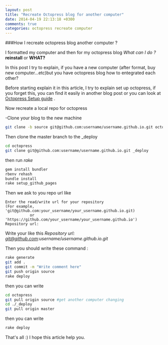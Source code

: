 ```yaml
---
layout: post
title: "Recreate Octopress blog for another computer"
date: 2014-04-19 22:13:18 +0300
comments: true
categories: octopress recreate computer
---
```


###How I recreate octopress blog another computer ?

I formatted my computer and then for my octopress blog *What can I do ?* **reinstall** or **WHAT?**

In this post I try to explain, if you have a new computer (after format, buy new computer...etc)but you have octopress blog
how to entegrated each other?

Before starting explain it in this article, I try to explain set up octopress, if you forget this, you can find it easily in another
blog post or you can look at [Octopress Setup guide](http://octopress.org/docs/setup/) .

Now recreate a local repo for octopress

-Clone your blog to the new machine

```bash
git clone -b source git@github.com:username/username.github.io.git octopress
```

Then clone the master branch to the _deploy

```bash
cd octopress
git clone git@github.com:username/username.github.io.git _deploy
```

then run *rake*

```bash
gem install bundler
rbenv rehash
bundle install
rake setup_github_pages
```

Then we ask to you repo url like

```
Enter the read/write url for your repository
(For example, 'git@github.com:your_username/your_username.github.io.git)
           or 'https://github.com/your_username/your_username.github.io')
Repository url:
```


Write your like this *Repository url: git@github.com:username/username.github.io.git*

Then you should write these command :

```bash
rake generate
git add .
git commit -m "Write comment here"
git push origin source
rake deploy
```
then you can write

```bash
cd octopress
git pull origin source #get another computer changing
cd ./_deploy
git pull origin master
```
then you can write

```bash
rake deploy
```

That's all :)
I hope this article help you.